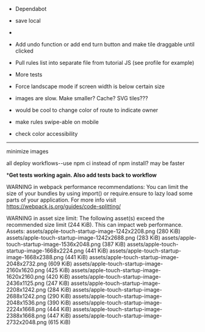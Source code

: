- Dependabot


- save local
- 
- Add undo function or add end turn button and make tile draggable until clicked
- Pull rules list into separate file from tutorial JS (see profile for example)
- More tests
- Force landscape mode if screen width is below certain size
- images are slow. Make smaller? Cache? SVG tiles???
- would be cool to change color of route to indicate owner
- make rules swipe-able on mobile
- check color accessibility

---


minimize images

all deploy workflows--use npm ci instead of npm install? may be faster

***Get tests working again. Also add tests back to workflow**

WARNING in webpack performance recommendations:
You can limit the size of your bundles by using import() or require.ensure to lazy load some parts of your application.
For more info visit https://webpack.js.org/guides/code-splitting/

WARNING in asset size limit: The following asset(s) exceed the recommended size limit (244 KiB).
This can impact web performance.
Assets:
assets/apple-touch-startup-image-1242x2208.png (280 KiB)
assets/apple-touch-startup-image-1242x2688.png (283 KiB)
assets/apple-touch-startup-image-1536x2048.png (387 KiB)
assets/apple-touch-startup-image-1668x2224.png (441 KiB)
assets/apple-touch-startup-image-1668x2388.png (441 KiB)
assets/apple-touch-startup-image-2048x2732.png (609 KiB)
assets/apple-touch-startup-image-2160x1620.png (425 KiB)
assets/apple-touch-startup-image-1620x2160.png (420 KiB)
assets/apple-touch-startup-image-2436x1125.png (247 KiB)
assets/apple-touch-startup-image-2208x1242.png (284 KiB)
assets/apple-touch-startup-image-2688x1242.png (290 KiB)
assets/apple-touch-startup-image-2048x1536.png (390 KiB)
assets/apple-touch-startup-image-2224x1668.png (444 KiB)
assets/apple-touch-startup-image-2388x1668.png (447 KiB)
assets/apple-touch-startup-image-2732x2048.png (615 KiB)
